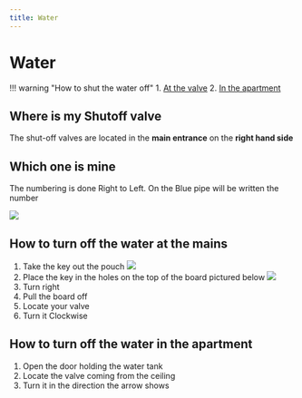 ```yaml
---
title: Water
---
```


# Water


!!! warning "How to shut the water off"
    1. [At the valve](#how-to-turn-off-the-water-at-the-mains)
    2. [In the apartment](#how-to-turn-off-the-water-in-the-apartment)

## Where is my Shutoff valve

The shut-off valves are located in the **main entrance** on the **right hand side**

## Which one is mine

The numbering is done Right to Left. On the Blue pipe will be written the number

![](../../../assets/water-shutoff-valves.JPG)

## How to turn off the water at the mains

1. Take the key out the pouch
![](../../../assets/water-board-key.JPG)
2. Place the key in the holes on the top of the board pictured below
![](../../../assets/water-board.JPG)
3. Turn right
4. Pull the board off
5. Locate your valve
6. Turn it Clockwise

## How to turn off the water in the apartment

1. Open the door holding the water tank
2. Locate the valve coming from the ceiling
3. Turn it in the direction the arrow shows
